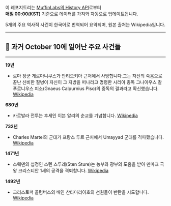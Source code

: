 

이 레포지토리는 [MuffinLabs의 History API](https://history.muffinlabs.com/date)로부터  
**매일 00:00(KST)** 기준으로 데이터를 가져와 자동으로 업데이트됩니다.

5개의 주요 역사적 사건이 한국어로 번역되어 요약되며, 원본 출처는 Wikipedia입니다.

---

## 📅 과거 **October 10**에 일어난 주요 사건들

---
**19년**
- 로마 장군 게르마니쿠스가 안티오키아 근처에서 사망합니다.그는 자신의 죽음으로 끝난 신비한 질병이 자신이 그 지방을 떠나라고 명령한 시리아 총독 그나이우스 칼푸르니우스 피소(Gnaeus Calpurnius Piso)의 중독의 결과라고 확신했습니다.  [Wikipedia](https://wikipedia.org/wiki/Germanicus)

**680년**
- 카르발라 전투는 후세인 이븐 알리의 순교를 기념합니다.  [Wikipedia](https://wikipedia.org/wiki/Battle_of_Karbala)

**732년**
- Charles Martel의 군대가 프랑스 투르 근처에서 Umayyad 군대를 격파했습니다.  [Wikipedia](https://wikipedia.org/wiki/Charles_Martel)

**1471년**
- 스웨덴의 섭정인 스텐 스투레(Sten Sture)는 농부와 광부의 도움을 받아 덴마크 국왕 크리스티안 1세의 공격을 격퇴합니다.  [Wikipedia](https://wikipedia.org/wiki/Sten_Sture_the_Elder)

**1492년**
- 크리스토퍼 콜럼버스의 배인 산타마리아호의 선원들이 반란을 시도합니다.  [Wikipedia](https://wikipedia.org/wiki/Christopher_Columbus)
